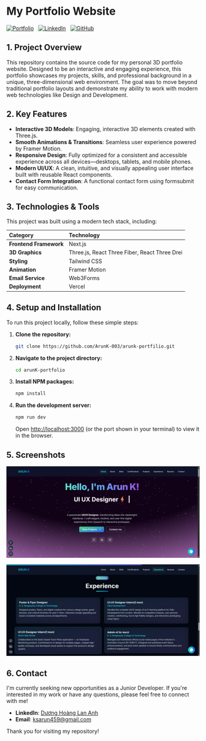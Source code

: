 # My Portfolio Website

[![Portfolio](https://img.shields.io/badge/Live-Demo-brightgreen?style=for-the-badge&logo=vercel)](https://arunk-dev.vercel.app/)
&nbsp;
[![LinkedIn](https://img.shields.io/badge/LinkedIn-arun-blue?style=for-the-badge&logo=linkedin)](https://www.linkedin.com/in/arun-k19/)
&nbsp;
[![GitHub](https://img.shields.io/badge/GitHub-arun-green?style=for-the-badge&logo=github)](https://github.com/ArunK-003/)

## 1. Project Overview

This repository contains the source code for my personal 3D portfolio website. Designed to be an interactive and engaging experience, this portfolio showcases my projects, skills, and professional background in a unique, three-dimensional web environment. The goal was to move beyond traditional portfolio layouts and demonstrate my ability to work with modern web technologies like Design and Development.

## 2. Key Features

- **Interactive 3D Models**: Engaging, interactive 3D elements created with Three.js.
- **Smooth Animations & Transitions**: Seamless user experience powered by Framer Motion.
- **Responsive Design**: Fully optimized for a consistent and accessible experience across all devices—desktops, tablets, and mobile phones.
- **Modern UI/UX**: A clean, intuitive, and visually appealing user interface built with reusable React components.
- **Contact Form Integration**: A functional contact form using formsubmit for easy communication.

## 3. Technologies & Tools

This project was built using a modern tech stack, including:

| Category               | Technology                                    |
| :--------------------- | :-------------------------------------------- |
| **Frontend Framework** | Next.js                                       |
| **3D Graphics**        | Three.js, React Three Fiber, React Three Drei |
| **Styling**            | Tailwind CSS                                  |
| **Animation**          | Framer Motion                                 |
| **Email Service**      | Web3Forms                                     |
| **Deployment**         | Vercel                                        |

## 4. Setup and Installation

To run this project locally, follow these simple steps:

1. **Clone the repository:**

   ```sh
   git clone https://github.com/ArunK-003/arunk-portfilio.git
   ```

2. **Navigate to the project directory:**

   ```sh
   cd arunK-portfolio
   ```

3. **Install NPM packages:**

   ```sh
   npm install
   ```

4. **Run the development server:**

   ```sh
   npm run dev
   ```

   Open [http://localhost:3000](http://localhost:3000) (or the port shown in your terminal) to view it in the browser.

## 5. Screenshots

![Screnshots](./public/screenshots/homepagee.png)

![Screnshots](./public/screenshots/experiencee.png)

## 6. Contact

I'm currently seeking new opportunities as a Junior Developer. If you're interested in my work or have any questions, please feel free to connect with me!

- **LinkedIn**: [Dương Hoàng Lan Anh](https://www.linkedin.com/in/arun-k19/)
- **Email**: ksarun459@gmail.com

Thank you for visiting my repository!
